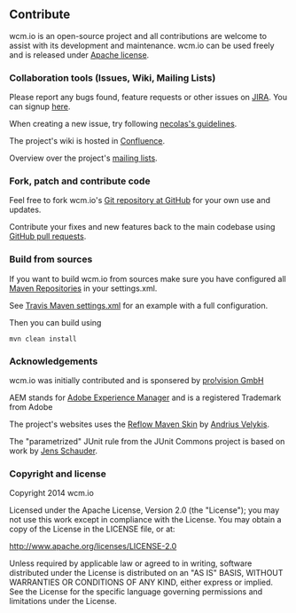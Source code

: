 ## Contribute

wcm.io is an open-source project and all contributions are welcome to assist with its
development and maintenance. wcm.io can be used freely and is released under
[Apache license][apache-license].

[apache-license]: http://www.apache.org/licenses/LICENSE-2.0


### Collaboration tools (Issues, Wiki, Mailing Lists)

Please report any bugs found, feature requests or other issues on [JIRA][jira]. You can signup [here][jira-signup].

When creating a new issue, try following [necolas's guidelines][issue-guidelines].

The project's wiki is hosted in [Confluence][confluence].

Overview over the project's [mailing lists][mailing-lists].


[jira]: https://wcm-io.atlassian.net/
[jira-signup]: https://wcm-io.atlassian.net/admin/users/sign-up
[confluence]: https://wcm-io.atlassian.net/wiki/
[issue-guidelines]: http://github.com/necolas/issue-guidelines/#readme
[mailing-lists]: http://wcm.io/mailing-lists.html


### Fork, patch and contribute code

Feel free to fork wcm.io's [Git repository at GitHub][wcm-io-github] for your own use and
updates.

Contribute your fixes and new features back to the main codebase using
[GitHub pull requests][github-pull-req].

[wcm-io-github]: http://github.com/wcm-io
[github-pull-req]: http://help.github.com/articles/using-pull-requests



### Build from sources

If you want to build wcm.io from sources make sure you have configured all [Maven Repositories](maven.html) in your settings.xml.

See [Travis Maven settings.xml](https://github.com/wcm-io/wcm-io/blob/master/.travis.maven-settings.xml) for an example with a full configuration.

Then you can build using

```
mvn clean install
```


### Acknowledgements

wcm.io was initially contributed and is sponsered by [pro!vision GmbH][pro-vision]

AEM stands for [Adobe Experience Manager][aem] and is a registered Trademark from Adobe

The project's websites uses the [Reflow Maven Skin][reflow] by [Andrius Velykis][andrius-velykis].

The "parametrized" JUnit rule from the JUnit Commons project is based on work by [Jens Schauder]([schauderhaft]).

[pro-vision]: http://www.pro-vision.de
[aem]: http://www.adobe.com/solutions/web-experience-management.html
[reflow]: http://andriusvelykis.github.io/reflow-maven-skin/
[andrius-velykis]: http://andrius.velykis.lt/
[schauderhaft]: http://blog.schauderhaft.de/



### Copyright and license

Copyright 2014 wcm.io

Licensed under the Apache License, Version 2.0 (the "License");
you may not use this work except in compliance with the License.
You may obtain a copy of the License in the LICENSE file, or at:

   http://www.apache.org/licenses/LICENSE-2.0

Unless required by applicable law or agreed to in writing, software
distributed under the License is distributed on an "AS IS" BASIS,
WITHOUT WARRANTIES OR CONDITIONS OF ANY KIND, either express or implied.
See the License for the specific language governing permissions and
limitations under the License.
